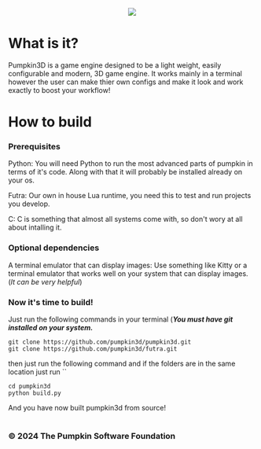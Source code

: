 <p align="center">
    <img src="https://i.imgur.com/NLbzlFQ.png">
</p>


<p align="center">
  <h1>What is it?</h1>
  <p>
    Pumpkin3D is a game engine designed to be a light weight, easily configurable and modern, 3D game engine. It works mainly in a terminal however the user can make thier own configs and make it look and work
    exactly to boost your workflow!
  </p>
</p>

<p align="center">
  <h1>How to build</h1>
  <p>
    <h3>Prerequisites</h3>
  </p>
  <p>
    Python: You will need Python to run the most advanced parts of pumpkin in terms of it's code. Along with that it will probably be installed already on your os.
  </p>
  <p>
    Futra: Our own in house Lua runtime, you need this to test and run projects you develop.
  </p>
    <p>
    C: C is something that almost all systems come with, so don't wory at all about intalling it.
  </p>
  <p>
    <h3>Optional dependencies</h3>
  </p>
  <p>
    A terminal emulator that can display images: Use something like Kitty or a terminal emulator that works well on your system that can display images. (<i>It can be very helpful</i>)
  </p>
  <p>
  <h3>Now it's time to build!</h3>
  </p>
  <p>
Just run the following commands in your terminal (<i><b>You must have git installed on your system.</b></i>
</p>
<p>

    git clone https://github.com/pumpkin3d/pumpkin3d.git
    git clone https://github.com/pumpkin3d/futra.git

then just run the following command and if  the folders are in the same location just run ``

    cd pumpkin3d
    python build.py

</p>
And you have now built pumpkin3d from source!

<h1> </h1>

<h3>© 2024 The Pumpkin Software Foundation<h3>
</p>
